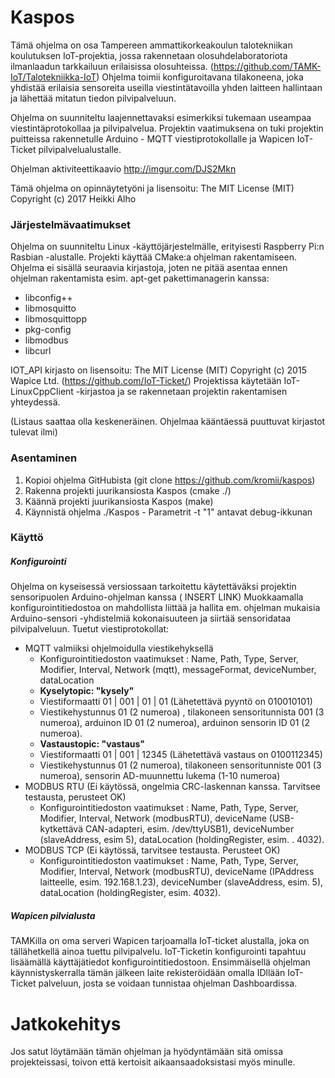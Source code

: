 # Kaspos

Tämä ohjelma on osa Tampereen ammattikorkeakoulun talotekniikan koulutuksen IoT-projektia, jossa rakennetaan olosuhdelaboratoriota ilmanlaadun tarkkailuun erilaisissa olosuhteissa. (https://github.com/TAMK-IoT/Talotekniikka-IoT)
Ohjelma toimii konfiguroitavana tilakoneena, joka yhdistää erilaisia sensoreita useilla viestintätavoilla yhden laitteen hallintaan ja lähettää mitatun tiedon pilvipalveluun.

Ohjelma on suunniteltu laajennettavaksi esimerkiksi tukemaan useampaa viestintäprotokollaa ja pilvipalvelua. Projektin vaatimuksena on tuki projektin puitteissa rakennetulle Arduino - MQTT viestiprotokollalle ja Wapicen IoT-Ticket pilvipalvelualustalle.

Ohjelman aktiviteettikaavio http://imgur.com/DJS2Mkn

Tämä ohjelma on opinnäytetyöni ja lisensoitu: The MIT License (MIT) Copyright (c) 2017 Heikki Alho


### Järjestelmävaatimukset

Ohjelma on suunniteltu Linux -käyttöjärjestelmälle, erityisesti Raspberry Pi:n Rasbian -alustalle. Projekti käyttää CMake:a ohjelman rakentamiseen. 
Ohjelma ei sisällä seuraavia kirjastoja, joten ne pitää asentaa ennen ohjelman rakentamista esim. apt-get pakettimanagerin kanssa:
- libconfig++
- libmosquitto
- libmosquittopp
- pkg-config
- libmodbus
- libcurl


IOT_API kirjasto on lisensoitu: The MIT License (MIT) Copyright (c) 2015 Wapice Ltd. (https://github.com/IoT-Ticket/) Projektissa käytetään IoT-LinuxCppClient -kirjastoa ja se rakennetaan projektin rakentamisen yhteydessä.

(Listaus saattaa olla keskeneräinen. Ohjelmaa kääntäessä puuttuvat kirjastot tulevat ilmi)

### Asentaminen

1. Kopioi ohjelma GitHubista (git clone https://github.com/kromii/kaspos)
2. Rakenna projekti juurikansiosta Kaspos (cmake ./)
3. Käännä projekti juurikansiosta Kaspos (make)
4. Käynnistä ohjelma ./Kaspos - Parametrit -t "1" antavat debug-ikkunan

### Käyttö

##### Konfigurointi

Ohjelma on kyseisessä versiossaan tarkoitettu käytettäväksi projektin sensoripuolen Arduino-ohjelman kanssa ( INSERT LINK)
Muokkaamalla konfigurointitiedostoa on mahdollista liittää ja hallita em. ohjelman mukaisia Arduino-sensori -yhdistelmiä kokonaisuuteen ja siirtää sensoridataa pilvipalveluun. Tuetut viestiprotokollat:

- MQTT valmiiksi ohjelmoidulla viestikehyksellä
	- Konfigurointitiedoston vaatimukset : Name, Path, Type, Server, Modifier, Interval, Network (mqtt), messageFormat, deviceNumber, dataLocation
	- **Kyselytopic: "kysely"**
    - Viestiformaatti 01 | 001 | 01 | 01 (Lähetettävä pyyntö on 010010101)
    - Viestikehystunnus 01 (2 numeroa) , tilakoneen sensoritunnista 001 (3 numeroa), arduinon ID 01 (2 numeroa), arduinon sensorin ID 01 (2 numeroa).    
    - **Vastaustopic: "vastaus"**
    - Viestiformaatti 01 | 001 | 12345 (Lähetettävä vastaus on 0100112345)
    - Viestikehystunnus 01 (2 numeroa), tilakoneen sensoritunniste 001 (3 numeroa), sensorin AD-muunnettu lukema (1-10 numeroa)
- MODBUS RTU (Ei käytössä, ongelmia CRC-laskennan kanssa. Tarvitsee testausta, perusteet OK)
	- Konfigurointitiedoston vaatimukset : Name, Path, Type, Server, Modifier, Interval, Network (modbusRTU), deviceName (USB-kytkettävä CAN-adapteri, esim. /dev/ttyUSB1), deviceNumber (slaveAddress, esim 5), dataLocation (holdingRegister, esim. . 4032).
- MODBUS TCP (Ei käytössä, tarvitsee testausta. Perusteet OK)
	- Konfigurointitiedoston vaatimukset : Name, Path, Type, Server, Modifier, Interval, Network (modbusRTU), deviceName (IPAddress laitteelle, esim. 192.168.1.23), deviceNumber (slaveAddress, esim. 5), dataLocation (holdingRegister, esim. 4032).
    
##### Wapicen pilvialusta

TAMKilla on oma serveri Wapicen tarjoamalla IoT-ticket alustalla, joka on tällähetkellä ainoa tuettu pilvipalvelu. 
IoT-Ticketin konfigurointi tapahtuu lisäämällä käyttäjätiedot konfigurointitiedostoon. Ensimmäisellä ohjelman käynnistyskerralla tämän jälkeen laite rekisteröidään omalla IDllään IoT-Ticket palveluun, josta se voidaan tunnistaa ohjelman Dashboardissa.

# Jatkokehitys

Jos satut löytämään tämän ohjelman ja hyödyntämään sitä omissa projekteissasi, toivon että kertoisit aikaansaadoksistasi myös minulle.
